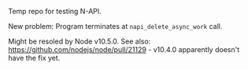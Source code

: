 Temp repo for testing N-API.

New problem: Program terminates at `napi_delete_async_work` call.

Might be resoled by Node v10.5.0. See also: https://github.com/nodejs/node/pull/21129 - v10.4.0 
apparently doesn't have the fix yet.
